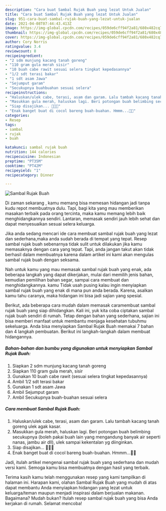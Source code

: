 ```yaml
---
description: "Cara buat Sambal Rujak Buah yang lezat Untuk Jualan"
title: "Cara buat Sambal Rujak Buah yang lezat Untuk Jualan"
slug: 951-cara-buat-sambal-rujak-buah-yang-lezat-untuk-jualan
date: 2021-04-08T07:44:43.413Z
image: https://img-global.cpcdn.com/recipes/059de6cff94f2a81/680x482cq70/sambal-rujak-buah-foto-resep-utama.jpg
thumbnail: https://img-global.cpcdn.com/recipes/059de6cff94f2a81/680x482cq70/sambal-rujak-buah-foto-resep-utama.jpg
cover: https://img-global.cpcdn.com/recipes/059de6cff94f2a81/680x482cq70/sambal-rujak-buah-foto-resep-utama.jpg
author: Cory Norris
ratingvalue: 3.4
reviewcount: 8
recipeingredient:
- "2 sdm munjung kacang tanah goreng"
- "110 gram gula merah sisir"
- "10 buah cabe rawit sesuai selera tingkat kepedasannya"
- "1/2 sdt terasi bakar"
- "1 sdt asam Jawa"
- "Sejumput garam"
- "Secukupnya buahbuahan sesuai selera"
recipeinstructions:
- "Haluskan/ulek cabe, terasi, asam dan garam. Lalu tambah kacang tanah goreng ulek agak kasar."
- "Masukkan gula merah, haluskan lagi. Beri potongan buah belimbing secukupnya (boleh pakai buah lain yang mengandung banyak air seperti nanas, jambu air dll), ulek sampai kekentalan yg diinginkan."
- "Siap disajikan... 🤤🤤🤤"
- "Enak banget buat di cocol bareng buah-buahan. Hmmm...🤤😘"
categories:
- Resep
tags:
- sambal
- rujak
- buah

katakunci: sambal rujak buah 
nutrition: 144 calories
recipecuisine: Indonesian
preptime: "PT35M"
cooktime: "PT42M"
recipeyield: "1"
recipecategory: Dinner

---
```



![Sambal Rujak Buah](https://img-global.cpcdn.com/recipes/059de6cff94f2a81/680x482cq70/sambal-rujak-buah-foto-resep-utama.jpg)

Di zaman  sekarang , kamu memang bisa memesan hidangan jadi tanpa kudu repot membuatnya dulu. Tapi, bagi kita yang mau memberikan masakan terbaik pada orang tercinta, maka kamu memang lebih baik menghidangkannya sendiri. Lantaran, memasak sendiri jauh lebih sehat dan dapat menyesuaikan sesuai selera keluarga.

Jika anda sedang mencari ide cara membuat sambal rujak buah yang lezat dan sederhana,maka anda sudah berada di tempat yang tepat. Resep sambal rujak buah  sebenarnya tidak sulit untuk dilakukan jika kamu memasaknya dengan cara yang tepat. Tapi, anda jangan takut akan tidak berhasil dalam membuatnya 
karena dalam artikel ini kami akan mengulas sambal rujak buah dengan seksama.  



Nah untuk kamu yang mau memasak sambal rujak buah yang enak, ada beberapa langkah yang dapat dikerjakan, mulai dari memilih jenis bahan, kemudian pemilihan bahan segar, sampai cara membuat dan menghidangkannya. kamu Tidak usah pusing kalau ingin menyiapkan sambal rujak buah yang enak di mana pun anda berada. Karena, asalkan kamu  tahu caranya, maka hidangan ini bisa jadi sajian yang spesial.

Berikut, ada beberapa cara mudah dalam memasak caramembuat sambal rujak buah yang siap dihidangkan. Kali ini, yuk kita coba ciptakan sambal rujak buah sendiri di rumah. Tetap dengan bahan yang sederhana, sajian ini bisa memberi manfaat untuk membantu menjaga kesehatan tubuhmu sekeluarga. Anda bisa menyiapkan Sambal Rujak Buah memakai 7 bahan dan 4 langkah pembuatan. Berikut ini langkah-langkah dalam membuat hidangannya.

<!--inarticleads1-->

##### Bahan-bahan dan bumbu yang digunakan untuk menyiapkan Sambal Rujak Buah:

1. Siapkan 2 sdm munjung kacang tanah goreng
1. Siapkan 110 gram gula merah, sisir
1. Gunakan 10 buah cabe rawit (sesuai selera tingkat kepedasannya)
1. Ambil 1/2 sdt terasi bakar
1. Gunakan 1 sdt asam Jawa
1. Ambil Sejumput garam
1. Ambil Secukupnya buah-buahan sesuai selera




<!--inarticleads2-->

##### Cara membuat Sambal Rujak Buah:

1. Haluskan/ulek cabe, terasi, asam dan garam. Lalu tambah kacang tanah goreng ulek agak kasar.
1. Masukkan gula merah, haluskan lagi. Beri potongan buah belimbing secukupnya (boleh pakai buah lain yang mengandung banyak air seperti nanas, jambu air dll), ulek sampai kekentalan yg diinginkan.
1. Siap disajikan... 🤤🤤🤤
1. Enak banget buat di cocol bareng buah-buahan. Hmmm...🤤😘




Jadi, itulah artikel mengenai  sambal rujak buah  yang sederhana dan mudah versi kami. Semoga kamu bisa membuatnya dengan hasil yang terbaik. 

Terima kasih kamu telah menggunakan resep yang kami tampilkan di halaman ini. Harapan kami, olahan  Sambal Rujak Buah yang mudah di atas dapat membantu Anda menyiapkan hidangan yang lezat untuk keluarga/teman maupun menjadi inspirasi dalam berjualan makanan. Bagaimana? Mudah bukan? Itulah resep sambal rujak buah yang bisa Anda kerjakan di rumah. Selamat mencoba!

